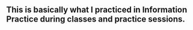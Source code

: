 ## This is basically what I practiced in Information Practice during classes and practice sessions.
